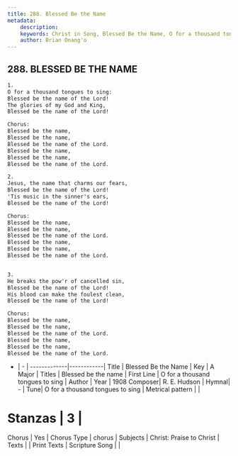 ```yaml
---
title: 288. Blessed Be the Name
metadata:
    description: 
    keywords: Christ in Song, Blessed Be the Name, O for a thousand tongues to sing , Blessed be the name
    author: Brian Onang'o
---
```



## 288. BLESSED BE THE NAME

```txt
1.
O for a thousand tongues to sing:
Blessed be the name of the Lord!
The glories of my God and King,
Blessed be the name of the Lord!

Chorus:
Blessed be the name,
Blessed be the name,
Blessed be the name of the Lord.
Blessed be the name,
Blessed be the name,
Blessed be the name of the Lord.

2.
Jesus, the name that charms our fears,
Blessed be the name of the Lord!
'Tis music in the sinner's ears,
Blessed be the name of the Lord! 

Chorus:
Blessed be the name,
Blessed be the name,
Blessed be the name of the Lord.
Blessed be the name,
Blessed be the name,
Blessed be the name of the Lord.


3.
He breaks the pow'r of cancelled sin,
Blessed be the name of the Lord!
His blood can make the foulest clean,
Blessed be the name of the Lord! 

Chorus:
Blessed be the name,
Blessed be the name,
Blessed be the name of the Lord.
Blessed be the name,
Blessed be the name,
Blessed be the name of the Lord.

```

- |   -  |
-------------|------------|
Title | Blessed Be the Name |
Key | A Major |
Titles | Blessed be the name |
First Line | O for a thousand tongues to sing  |
Author | 
Year | 1908
Composer| R. E. Hudson |
Hymnal|  - |
Tune| O for a thousand tongues to sing |
Metrical pattern | |
# Stanzas | 3 |
Chorus | Yes |
Chorus Type | chorus |
Subjects | Christ: Praise to Christ |
Texts |  |
Print Texts | 
Scripture Song |  |
  
